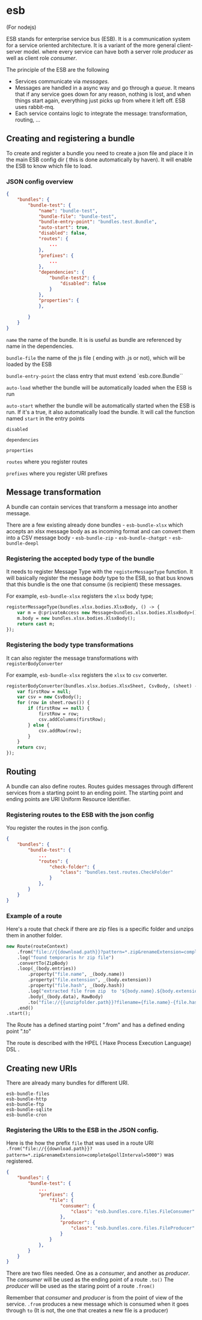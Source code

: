 # esb

(For nodejs)

ESB stands for enterprise service bus (ESB).  It is a communication system for a service oriented architecture. It is a variant of the more general client-server model. where every service can have both a server role *producer*  as well as client role *consumer*.

The principle of the ESB are the following
-  Services communicate via *messages*.
-  Messages are handled in a async way and go through a *queue*.
It means that if any service goes down for any reason, nothing is lost, and when things start again, everything just picks up from where it left off.
ESB uses rabbit-mq.
-  Each service contains logic to integrate the message: transformation, routing, ...


## Creating and registering a bundle 

To create and register a bundle you need to create a json file and place it in the main ESB config dir ( this is done automatically by haven). It will enable the ESB to know which file to load.


### JSON config overview

```json
{
    "bundles": {
        "bundle-test": {
            "name": "bundle-test",
            "bundle-file": "bundle-test",
            "bundle-entry-point": "bundles.test.Bundle",
            "auto-start": true,
            "disabled": false,
            "routes": {
                ...
            },
            "prefixes": {
                ...
            },
            "dependencies": {
                "bundle-test2": {
                    "disabled": false
                }
            },
            "properties": {
            },
            
        }
    }
}
```
`name`  the name of the bundle. It is is useful as bundle are referenced by name in the dependencies.

`bundle-file`  the name of the js file ( ending with .js or not), which will be loaded by the ESB

`bundle-entry-point`  the class entry that must extend `esb.core.Bundle``

`auto-load`  whether the bundle will be automatically loaded  when the ESB is run

`auto-start`  whether the bundle will be automatically started when the ESB is run. If it's a true, it also automatically load the bundle.
It will call the function named `start` in the entry points

`disabled` 

`dependencies`

`properties`

`routes` where you register routes

`prefixes` where you register URI prefixes


## Message transformation

A bundle can contain services that transform a message into another message.

There are a few existing already done bundles 
    - `esb-bundle-xlsx` which accepts an xlsx message body as as incoming format  and can convert them into a CSV message body
    - `esb-bundle-zip`
    - `esb-bundle-chatgpt`
    - `esb-bundle-deepl`

### Registering the accepted body type of the bundle 

It needs to register Message Type with the `registerMessageType` function.  It will basically register the message *body* type to the ESB, so that bus knows that this bundle is the one that consume (is recipient) these messages.

For example, `esb-bundle-xlsx` registers the `xlsx` body type;

```haxe
registerMessageType(bundles.xlsx.bodies.XlsxBody, () -> {
    var m = @:privateAccess new Message<bundles.xlsx.bodies.XlsxBody>();
    m.body = new bundles.xlsx.bodies.XlsxBody();
    return cast m;
});
```



### Registering the body type transformations
 
It can also register the message transformations with `registerBodyConverter`

For example, `esb-bundle-xlsx` registers the `xlsx` to `csv` converter.
```haxe
registerBodyConverter(bundles.xlsx.bodies.XlsxSheet, CsvBody, (sheet) -> {
    var firstRow = null;
    var csv = new CsvBody();
    for (row in sheet.rows()) {
        if (firstRow == null) {
            firstRow = row;
            csv.addColumns(firstRow);
        } else {
            csv.addRow(row);
        }
    }
    return csv;
});
```


## Routing

A bundle can also define routes. Routes guides messages through different services from a starting point to an ending point.
The starting point and ending points are URI Uniform Resource Identifier.

### Registering routes to the ESB with the json config

You register the routes in the json config.

```json
{
    "bundles": {
        "bundle-test": {
            ...
            "routes": {
                "check-folder": {
                    "class": "bundles.test.routes.CheckFolder"
                }
            },
        }
    }
}
```

### Example of a route


Here's a route that check if there are zip files is a specific folder and unzips them in another folder.

```haxe
new Route(routeContext)
    .from("file://{{download.path}}?pattern=*.zip&renameExtension=complete&pollInterval=5000")
    .log("found temporaris hr zip file")
    .convertTo(ZipBody)
    .loop(_(body.entries))
        .property("file.name", _(body.name))
        .property("file.extension", _(body.extension))
        .property("file.hash", _(body.hash))
        .log("extracted file from zip  to '${body.name}.${body.extension}'")
        .body(_(body.data), RawBody)
        .to("file://{{unzipfolder.path}}?filename={file.name}-{file.hash}.{file.extension}")
    .end()
.start();
```

The Route has a defined starting point ".from"  and has a defined ending point  ".to"

The route is described with the HPEL ( Haxe Process Execution Language) DSL  .


## Creating new URIs

There are already many bundles for different URI.

    esb-bundle-files
    esb-bundle-http
    esb-bundle-ftp
    esb-bundle-sqlite
    esb-bundle-cron


### Registering the URIs to the ESB in  the JSON config.


Here is the how the prefix `file` that was used in a route URI `.from("file://{{download.path}}?pattern=*.zip&renameExtension=complete&pollInterval=5000")`
was registered.

```json
{
    "bundles": {
        "bundle-test": {
            ...
            "prefixes": {
                "file": {
                    "consumer": {
                        "class": "esb.bundles.core.files.FileConsumer"
                    },
                    "producer": {
                        "class": "esb.bundles.core.files.FileProducer"
                    }
                }
            },
        }
    }
}
```

There are two files needed. One as a *consumer*, and another as *producer*.
The *consumer* will be used as the ending point of a route `.to()`
The *producer* will be used as the staring point of a route `.from()`

Remember that *consumer* and *producer* is from the point of view of the service.
`.from`  produces a new message which is consumed when it goes through `to`
(It is not, the one that creates a new file is a producer)
